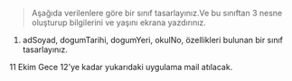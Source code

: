 
> Aşağıda verilenlere göre  bir sınıf tasarlayınız.Ve bu sınıftan 3 nesne oluşturup bilgilerini ve yaşını ekrana yazdırınız.

1. adSoyad, dogumTarihi, dogumYeri, okulNo,  özellikleri bulunan bir sınıf tasarlayınız. 


11 Ekim Gece 12'ye kadar yukarıdaki uygulama mail atılacak.

